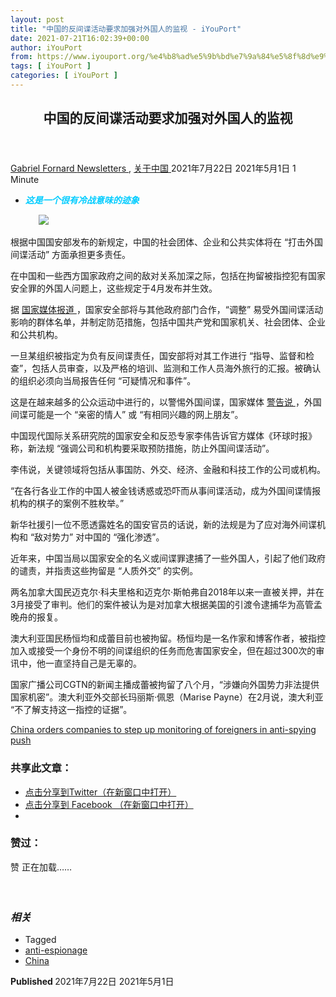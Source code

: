 ```yaml
---
layout: post
title: "中国的反间谍活动要求加强对外国人的监视 - iYouPort"
date: 2021-07-21T16:02:39+00:00
author: iYouPort
from: https://www.iyouport.org/%e4%b8%ad%e5%9b%bd%e7%9a%84%e5%8f%8d%e9%97%b4%e8%b0%8d%e6%b4%bb%e5%8a%a8%e8%a6%81%e6%b1%82%e5%8a%a0%e5%bc%ba%e5%af%b9%e5%a4%96%e5%9b%bd%e4%ba%ba%e7%9a%84%e7%9b%91%e8%a7%86/
tags: [ iYouPort ]
categories: [ iYouPort ]
---
```


<article class="post-16674 post type-post status-publish format-standard has-post-thumbnail hentry category-newsletters category-27 tag-anti-espionage tag-china" id="post-16674">
 <header class="entry-header">
  <h1 class="entry-title">
   中国的反间谍活动要求加强对外国人的监视
  </h1>
 </header>
 <div class="entry-meta">
  <span class="byline">
   <a href="https://www.iyouport.org/author/gabrielfornard/" rel="author" title="文章作者 Gabriel Fornard">
    Gabriel Fornard
   </a>
  </span>
  <span class="cat-links">
   <a href="https://www.iyouport.org/category/newsletters/" rel="category tag">
    Newsletters
   </a>
   ,
   <a href="https://www.iyouport.org/category/%e5%85%b3%e4%ba%8e%e4%b8%ad%e5%9b%bd/" rel="category tag">
    关于中国
   </a>
  </span>
  <span class="published-on">
   <time class="entry-date published" datetime="2021-07-22T00:02:39+08:00">
    2021年7月22日
   </time>
   <time class="updated" datetime="2021-05-01T23:56:36+08:00">
    2021年5月1日
   </time>
  </span>
  <span class="word-count">
   1 Minute
  </span>
 </div>
 <div class="entry-content">
  <ul>
   <li class="graf graf--p">
    <span style="color: #00ccff;">
     <em>
      <strong>
       这是一个很有冷战意味的迹象
      </strong>
     </em>
    </span>
   </li>
  </ul>
  <figure class="graf graf--figure">
   <img class="graf-image aligncenter jetpack-lazy-image" data-height="534" data-image-id="0*QEcvCaiFiI-3N1nm" data-lazy-src="https://cdn-images-1.medium.com/max/1067/0*QEcvCaiFiI-3N1nm?is-pending-load=1" data-width="890" src="https://cdn-images-1.medium.com/max/1067/0*QEcvCaiFiI-3N1nm" srcset="data:image/gif;base64,R0lGODlhAQABAIAAAAAAAP///yH5BAEAAAAALAAAAAABAAEAAAIBRAA7"/>
   <noscript>
    <img class="graf-image aligncenter" data-height="534" data-image-id="0*QEcvCaiFiI-3N1nm" data-width="890" src="https://cdn-images-1.medium.com/max/1067/0*QEcvCaiFiI-3N1nm"/>
   </noscript>
  </figure>
  <p class="graf graf--p">
   根据中国国安部发布的新规定，中国的社会团体、企业和公共实体将在 “打击外国间谍活动” 方面承担更多责任。
  </p>
  <p class="graf graf--p">
   在中国和一些西方国家政府之间的敌对关系加深之际，包括在拘留被指控犯有国家安全罪的外国人问题上，这些规定于4月发布并生效。
  </p>
  <p class="graf graf--p">
   据
   <a class="markup--anchor markup--p-anchor" data-href="http://www.xinhuanet.com/english/2021-04/26/c_139907228.htm" href="http://www.xinhuanet.com/english/2021-04/26/c_139907228.htm" rel="noopener" target="_blank">
    国家媒体报道
   </a>
   ，国家安全部将与其他政府部门合作，“调整” 易受外国间谍活动影响的群体名单，并制定防范措施，包括中国共产党和国家机关、社会团体、企业和公共机构。
  </p>
  <p class="graf graf--p">
   一旦某组织被指定为负有反间谍责任，国安部将对其工作进行 “指导、监督和检查”，包括人员审查，以及严格的培训、监测和工作人员海外旅行的汇报。被确认的组织必须向当局报告任何 “可疑情况和事件”。
  </p>
  <p class="graf graf--p">
   这是在越来越多的公众运动中进行的，以警惕外国间谍，国家媒体
   <a class="markup--anchor markup--p-anchor" data-href="https://www.globaltimes.cn/page/202104/1221161.shtml" href="https://www.globaltimes.cn/page/202104/1221161.shtml" rel="noopener" target="_blank">
    警告说
   </a>
   ，外国间谍可能是一个 “亲密的情人” 或 “有相同兴趣的网上朋友”。
  </p>
  <p class="graf graf--p">
   中国现代国际关系研究院的国家安全和反恐专家李伟告诉官方媒体《环球时报》称，新法规 “强调公司和机构要采取预防措施，防止外国间谍活动”。
  </p>
  <p class="graf graf--p">
   李伟说，关键领域将包括从事国防、外交、经济、金融和科技工作的公司或机构。
  </p>
  <p class="graf graf--p graf--startsWithDoubleQuote">
   “在各行各业工作的中国人被金钱诱惑或恐吓而从事间谍活动，成为外国间谍情报机构的棋子的案例不胜枚举。”
  </p>
  <p class="graf graf--p">
   新华社援引一位不愿透露姓名的国安官员的话说，新的法规是为了应对海外间谍机构和 “敌对势力” 对中国的 “强化渗透”。
  </p>
  <p class="graf graf--p">
   近年来，中国当局以国家安全的名义或间谍罪逮捕了一些外国人，引起了他们政府的谴责，并指责这些拘留是 “人质外交” 的实例。
  </p>
  <p class="graf graf--p">
   两名加拿大国民迈克尔·科夫里格和迈克尔·斯帕弗自2018年以来一直被关押，并在3月接受了审判。他们的案件被认为是对加拿大根据美国的引渡令逮捕华为高管孟晚舟的报复。
  </p>
  <p class="graf graf--p">
   澳大利亚国民杨恒均和成蕾目前也被拘留。杨恒均是一名作家和博客作者，被指控加入或接受一个身份不明的间谍组织的任务而危害国家安全，但在超过300次的审讯中，他一直坚持自己是无辜的。
  </p>
  <p class="graf graf--p">
   国家广播公司CGTN的新闻主播成蕾被拘留了八个月，“涉嫌向外国势力非法提供国家机密”。澳大利亚外交部长玛丽斯·佩恩（Marise Payne）在2月说，澳大利亚 “不了解支持这一指控的证据”。
  </p>
  <p class="graf graf--p">
   <a class="markup--anchor markup--p-anchor" data-href="https://www.theguardian.com/world/2021/apr/28/china-orders-companies-to-step-up-monitoring-of-foreigners-in-anti-spying-push" href="https://www.theguardian.com/world/2021/apr/28/china-orders-companies-to-step-up-monitoring-of-foreigners-in-anti-spying-push" rel="noopener" target="_blank">
    China orders companies to step up monitoring of foreigners in anti-spying push
   </a>
  </p>
  <div id="atatags-1611829871-60f8ce72640d6">
  </div>
  <div class="sharedaddy sd-sharing-enabled">
   <div class="robots-nocontent sd-block sd-social sd-social-icon sd-sharing">
    <h3 class="sd-title">
     共享此文章：
    </h3>
    <div class="sd-content">
     <ul>
      <li class="share-twitter">
       <a class="share-twitter sd-button share-icon no-text" data-shared="sharing-twitter-16674" href="https://www.iyouport.org/%e4%b8%ad%e5%9b%bd%e7%9a%84%e5%8f%8d%e9%97%b4%e8%b0%8d%e6%b4%bb%e5%8a%a8%e8%a6%81%e6%b1%82%e5%8a%a0%e5%bc%ba%e5%af%b9%e5%a4%96%e5%9b%bd%e4%ba%ba%e7%9a%84%e7%9b%91%e8%a7%86/?share=twitter" rel="nofollow noopener noreferrer" target="_blank" title="点击分享到Twitter">
        <span>
        </span>
        <span class="sharing-screen-reader-text">
         点击分享到Twitter（在新窗口中打开）
        </span>
       </a>
      </li>
      <li class="share-facebook">
       <a class="share-facebook sd-button share-icon no-text" data-shared="sharing-facebook-16674" href="https://www.iyouport.org/%e4%b8%ad%e5%9b%bd%e7%9a%84%e5%8f%8d%e9%97%b4%e8%b0%8d%e6%b4%bb%e5%8a%a8%e8%a6%81%e6%b1%82%e5%8a%a0%e5%bc%ba%e5%af%b9%e5%a4%96%e5%9b%bd%e4%ba%ba%e7%9a%84%e7%9b%91%e8%a7%86/?share=facebook" rel="nofollow noopener noreferrer" target="_blank" title="点击分享到 Facebook ">
        <span>
        </span>
        <span class="sharing-screen-reader-text">
         点击分享到 Facebook （在新窗口中打开）
        </span>
       </a>
      </li>
      <li class="share-end">
      </li>
     </ul>
    </div>
   </div>
  </div>
  <div class="sharedaddy sd-block sd-like jetpack-likes-widget-wrapper jetpack-likes-widget-unloaded" data-name="like-post-frame-161182987-16674-60f8ce726465e" data-src="https://widgets.wp.com/likes/#blog_id=161182987&amp;post_id=16674&amp;origin=www.iyouport.org&amp;obj_id=161182987-16674-60f8ce726465e" id="like-post-wrapper-161182987-16674-60f8ce726465e">
   <h3 class="sd-title">
    赞过：
   </h3>
   <div class="likes-widget-placeholder post-likes-widget-placeholder" style="height: 55px;">
    <span class="button">
     <span>
      赞
     </span>
    </span>
    <span class="loading">
     正在加载……
    </span>
   </div>
   <span class="sd-text-color">
   </span>
   <a class="sd-link-color">
   </a>
  </div>
  <div class="jp-relatedposts" id="jp-relatedposts">
   <h3 class="jp-relatedposts-headline">
    <em>
     相关
    </em>
   </h3>
  </div>
 </div>
 <div class="entry-footer">
  <ul class="post-tags light-text">
   <li>
    Tagged
   </li>
   <li>
    <a href="https://www.iyouport.org/tag/anti-espionage/" rel="tag">
     anti-espionage
    </a>
   </li>
   <li>
    <a href="https://www.iyouport.org/tag/china/" rel="tag">
     China
    </a>
   </li>
  </ul>
 </div>
 <div class="entry-author-wrapper">
  <div class="site-posted-on">
   <strong>
    Published
   </strong>
   <time class="entry-date published" datetime="2021-07-22T00:02:39+08:00">
    2021年7月22日
   </time>
   <time class="updated" datetime="2021-05-01T23:56:36+08:00">
    2021年5月1日
   </time>
  </div>
 </div>
</article>

